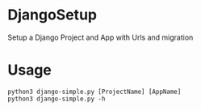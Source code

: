 # DjangoSetup
Setup a Django Project and App with Urls and migration
# Usage
    python3 django-simple.py [ProjectName] [AppName]
    python3 django-simple.py -h  
